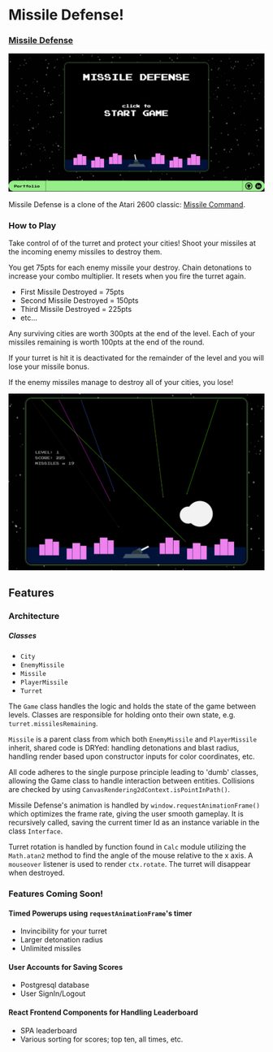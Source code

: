 # Missile Defense!
### [Missile Defense][3]
![Start][2]

Missile Defense is a clone of the Atari 2600 classic: [Missile Command][1].

### How to Play
  Take control of of the turret and protect your cities! Shoot your missiles at the incoming enemy missiles to destroy them.

  You get 75pts for each enemy missile your destroy. Chain detonations to increase your combo multiplier. It resets when you fire the turret again.

  * First Missile Destroyed = 75pts
  * Second Missile Destroyed = 150pts
  * Third Missile Destroyed = 225pts
  * etc...

  Any surviving cities are worth 300pts at the end of the level.
  Each of your missiles remaining is worth 100pts at the end of the round.

  If your turret is hit it is deactivated for the remainder of the level and you will lose your missile bonus. 
  
  If the enemy missiles manage to destroy all of your cities, you lose!

  ![Gameplay][4]


## Features

### Architecture

##### Classes
  * `City`
  * `EnemyMissile`
  * `Missile`
  * `PlayerMissile`
  * `Turret`

The `Game` class handles the logic and holds the state of the game between levels. Classes are responsible for holding onto their own state, e.g. `turret.missilesRemaining`.

`Missile` is a parent class from which both `EnemyMissile` and `PlayerMissile` inherit, shared code is DRYed: handling detonations and blast radius, handling render based upon constructor inputs for color coordinates, etc.

All code adheres to the single purpose principle leading to 'dumb' classes, allowing the Game class to handle interaction between entities. Collisions are checked by using `CanvasRendering2dContext.isPointInPath()`.

  Missile Defense's animation is handled by `window.requestAnimationFrame()` which optimizes the frame rate, giving the user smooth gameplay. It is recursively called, saving the current timer Id as an instance variable in the class `Interface`.

Turret rotation is handled by function found in `Calc` module utilizing the `Math.atan2` method to find the angle of the mouse relative to the x axis. A `mouseover` listener is used to render `ctx.rotate`. The turret will disappear when destroyed.


### Features Coming Soon!

#### Timed Powerups using `requestAnimationFrame`'s timer
  * Invincibility for your turret
  * Larger detonation radius
  * Unlimited missiles

#### User Accounts for Saving Scores
  * Postgresql database
  * User SignIn/Logout

#### React Frontend Components for Handling Leaderboard
  * SPA leaderboard
  * Various sorting for scores; top ten, all times, etc.








  [1]: https://en.wikipedia.org/wiki/Missile_Command
  [2]: ./docs/images/main.png
  [3]: https://www.missile-defense.com
  [4]: ./docs/images/gameplay.png
